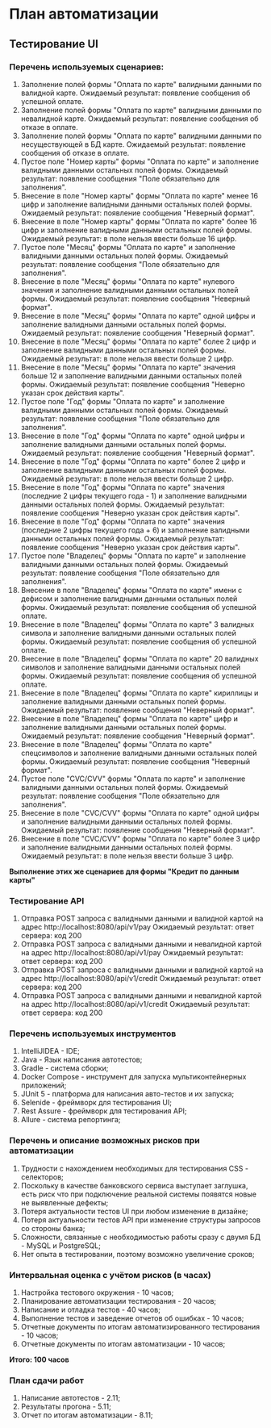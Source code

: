 # План автоматизации #
## Тестирование UI ##
### Перечень используемых сценариев: ###
1. Заполнение полей формы "Оплата по карте" валидными данными по валидной карте.
   Ожидаемый результат: появление сообщения об успешной оплате.
2. Заполнение полей формы "Оплата по карте" валидными данными по невалидной карте.
   Ожидаемый результат: появление сообщения об отказе в оплате.
3. Заполнение полей формы "Оплата по карте" валидными данными по несуществующей в БД карте.
   Ожидаемый результат: появление сообщения об отказе в оплате.
4. Пустое поле "Номер карты" формы "Оплата по карте" и заполнение валидными данными остальных полей формы.
   Ожидаемый результат: появление сообщения "Поле обязательно для заполнения".
5. Внесение в поле "Номер карты" формы "Оплата по карте" менее 16 цифр и заполнение валидными данными остальных полей формы.
   Ожидаемый результат: появление сообщения "Неверный формат".
6. Внесение в поле "Номер карты" формы "Оплата по карте" более 16 цифр и заполнение валидными данными остальных полей формы.
   Ожидаемый результат: в поле нельзя ввести больше 16 цифр.
7. Пустое поле "Месяц" формы "Оплата по карте" и заполнение валидными данными остальных полей формы.
   Ожидаемый результат: появление сообщения "Поле обязательно для заполнения".
8. Внесение в поле "Месяц" формы "Оплата по карте" нулевого значения и заполнение валидными данными остальных полей формы.
   Ожидаемый результат: появление сообщения "Неверный формат".
9. Внесение в поле "Месяц" формы "Оплата по карте" одной цифры и заполнение валидными данными остальных полей формы.
   Ожидаемый результат: появление сообщения "Неверный формат".
10. Внесение в поле "Месяц" формы "Оплата по карте" более 2 цифр и заполнение валидными данными остальных полей формы.
   Ожидаемый результат: в поле нельзя ввести больше 2 цифр.
11. Внесение в поле "Месяц" формы "Оплата по карте" значения больше 12 и заполнение валидными данными остальных полей формы.
   Ожидаемый результат: появление сообщения "Неверно указан срок действия карты".
12. Пустое поле "Год" формы "Оплата по карте" и заполнение валидными данными остальных полей формы.
    Ожидаемый результат: появление сообщения "Поле обязательно для заполнения".
13. Внесение в поле "Год" формы "Оплата по карте" одной цифры и заполнение валидными данными остальных полей формы.
    Ожидаемый результат: появление сообщения "Неверный формат".
14. Внесение в поле "Год" формы "Оплата по карте" более 2 цифр и заполнение валидными данными остальных полей формы.
    Ожидаемый результат: в поле нельзя ввести больше 2 цифр.
15. Внесение в поле "Год" формы "Оплата по карте" значения (последние 2 цифры текущего года - 1) и заполнение валидными данными остальных полей формы.
    Ожидаемый результат: появление сообщения "Неверно указан срок действия карты".
16. Внесение в поле "Год" формы "Оплата по карте" значения (последние 2 цифры текущего года + 6) и заполнение валидными данными остальных полей формы.
    Ожидаемый результат: появление сообщения "Неверно указан срок действия карты".
17. Пустое поле "Владелец" формы "Оплата по карте" и заполнение валидными данными остальных полей формы.
    Ожидаемый результат: появление сообщения "Поле обязательно для заполнения".
18. Внесение в поле "Владелец" формы "Оплата по карте" имени с дефисом и заполнение валидными данными остальных полей формы.
    Ожидаемый результат: появление сообщения об успешной оплате.
19. Внесение в поле "Владелец" формы "Оплата по карте" 3 валидных символа и заполнение валидными данными остальных полей формы.
    Ожидаемый результат: появление сообщения об успешной оплате.
20. Внесение в поле "Владелец" формы "Оплата по карте" 20 валидных символов и заполнение валидными данными остальных полей формы.
    Ожидаемый результат: появление сообщения об успешной оплате.
21. Внесение в поле "Владелец" формы "Оплата по карте" кириллицы и заполнение валидными данными остальных полей формы.
    Ожидаемый результат: появление сообщения "Неверный формат".
22. Внесение в поле "Владелец" формы "Оплата по карте" цифр и заполнение валидными данными остальных полей формы.
    Ожидаемый результат: появление сообщения "Неверный формат".
23. Внесение в поле "Владелец" формы "Оплата по карте" спецсимволов и заполнение валидными данными остальных полей формы.
    Ожидаемый результат: появление сообщения "Неверный формат".
24. Пустое поле "CVC/CVV" формы "Оплата по карте" и заполнение валидными данными остальных полей формы.
    Ожидаемый результат: появление сообщения "Поле обязательно для заполнения".
25. Внесение в поле "CVC/CVV" формы "Оплата по карте" одной цифры и заполнение валидными данными остальных полей формы.
    Ожидаемый результат: появление сообщения "Неверный формат".
26. Внесение в поле "CVC/CVV" формы "Оплата по карте" более 3 цифр и заполнение валидными данными остальных полей формы.
    Ожидаемый результат: в поле нельзя ввести больше 3 цифр.

**Выполнение этих же сценариев для формы "Кредит по данным карты"**


### Тестирование API ###

1. Отправка POST запроса с валидными данными и валидной картой на адрес http://localhost:8080/api/v1/pay
   Ожидаемый результат: ответ сервера: код 200
2. Отправка POST запроса с валидными данными и невалидной картой на адрес http://localhost:8080/api/v1/pay
   Ожидаемый результат: ответ сервера: код 200
3. Отправка POST запроса с валидными данными и валидной картой на адрес http://localhost:8080/api/v1/credit
   Ожидаемый результат: ответ сервера: код 200
4. Отправка POST запроса с валидными данными и невалидной картой на адрес http://localhost:8080/api/v1/credit
   Ожидаемый результат: ответ сервера: код 200

### Перечень используемых инструментов ###

1. IntelliJIDEA - IDE;
2. Java - Язык написания автотестов;
3. Gradle - система сборки;
4. Docker Compose - инструмент для запуска мультиконтейнерных приложений;
5. JUnit 5 - платформа для написания авто-тестов и их запуска;
6. Selenide - фреймворк для тестирования UI;
7. Rest Assure - фреймворк для тестирования API;
8. Allure - система репортинга;

### Перечень и описание возможных рисков при автоматизации ###

1. Трудности с нахождением необходимых для тестирования CSS - селекторов;
2. Поскольку в качестве банковского сервиса выступает заглушка, есть риск что при подключение реальной системы появятся новые не выявленные дефекты;
3. Потеря актуальности тестов UI при любом изменение в дизайне;
4. Потеря актуальности тестов API при изменение структуры запросов со стороны банка;
5. Сложности, связанные с необходимостью работы сразу с двумя БД - MySQL и PostgreSQL;
6. Нет опыта в тестировании, поэтому возможно увеличение сроков;

### Интервальная оценка с учётом рисков (в часах) ###

1. Настройка тестового окружения - 10 часов;
2. Планирование автоматизации тестирования - 20 часов;
3. Написание и отладка тестов - 40 часов;
4. Выполнение тестов и заведение отчетов об ошибках - 10 часов;
5. Отчетные документы по итогам автоматизированного тестирования - 10 часов;
6. Отчетные документы по итогам автоматизации - 10 часов;

**Итого: 100 часов**

### План сдачи работ ###

1. Написание автотестов - 2.11;
2. Результаты прогона - 5.11;
3. Отчет по итогам автоматизации - 8.11;
